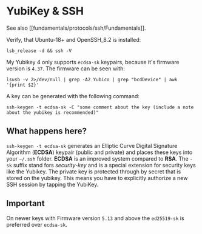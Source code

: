 # YubiKey & SSH

See also [[fundamentals/protocols/ssh/Fundamentals]].

Verify, that Ubuntu-18+ and OpenSSH_8.2 is installed:

`lsb_release -d && ssh -V`

My Yubikey 4 only supports `ecdsa-sk` keypairs, because it's firmware version is `4.37`. The firmware can be seen with:

`lsusb -v 2>/dev/null | grep -A2 Yubico | grep "bcdDevice" | awk '{print $2}'`

A key can be generated with the following command:

`ssh-keygen -t ecdsa-sk -C "some comment about the key (include a note about the yubikey is recommended)"`

## What happens here?

`ssh-keygen -t ecdsa-sk` generates an Elliptic Curve Digital Signature Algorithm (**ECDSA**) keypair (public and private) and places these keys into your `~/.ssh` folder. **ECDSA** is an improved system compared to **RSA**. The `-sk` suffix stand fors *security-key* and is a special extension for security keys like the Yubikey. The private key is protected through by secret that is stored on the yubikey. This means you have to explicitly authorize a new SSH session by tapping the YubiKey.

## Important

On newer keys with Firmware version `5.13` and above the `ed25519-sk` is preferred over `ecdsa-sk`.